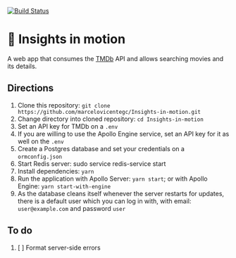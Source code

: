 [![Build Status](https://img.shields.io/travis/marcelovicentegc/Insights-in-motion.svg?branch=master&style=flat-square)](https://travis-ci.org/marcelovicentegc/Insights-in-motion)

# 🎥 Insights in motion

A web app that consumes the [TMDb](https://www.themoviedb.org/ "TMDb's homepage") API and allows searching movies and its details.

## Directions

1. Clone this repository: `git clone https://github.com/marcelovicentegc/Insights-in-motion.git`
2. Change directory into cloned repository: `cd Insights-in-motion`
3. Set an API key for TMDb on a `.env`
4. If you are willing to use the Apollo Engine service, set an API key for it as well on the `.env`
5. Create a Postgres database and set your credentials on a `ormconfig.json`
6. Start Redis server: sudo service redis-service start
7. Install dependencies: `yarn`
8. Run the application with Apollo Server: `yarn start`; or with Apollo Engine: `yarn start-with-engine`
9. As the database cleans itself whenever the server restarts for updates, there is a default user which you can log in with, with email: `user@example.com` and password `user`

## To do

1. [ ] Format server-side errors
